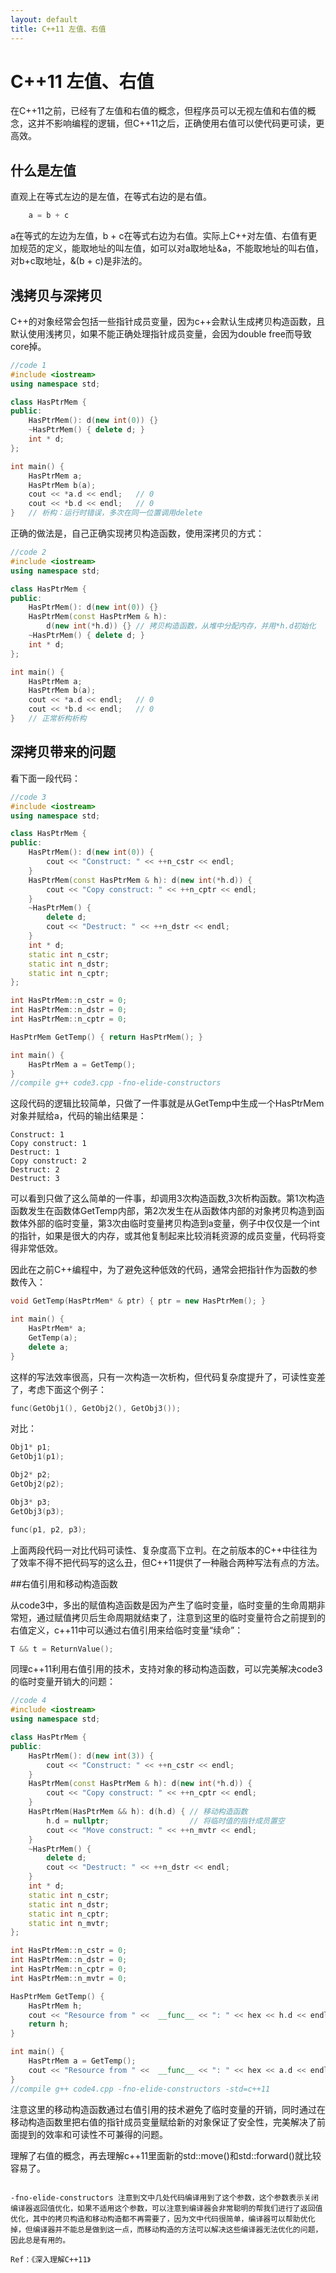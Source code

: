 ```yaml
---
layout: default
title: C++11 左值、右值
---
```


# C++11 左值、右值
在C++11之前，已经有了左值和右值的概念，但程序员可以无视左值和右值的概念，这并不影响编程的逻辑，但C++11之后，正确使用右值可以使代码更可读，更高效。

## 什么是左值
直观上在等式左边的是左值，在等式右边的是右值。

```c++
	a = b + c
```
a在等式的左边为左值，b + c在等式右边为右值。实际上C++对左值、右值有更加规范的定义，能取地址的叫左值，如可以对a取地址&a，不能取地址的叫右值，对b+c取地址，&(b + c)是非法的。

## 浅拷贝与深拷贝

C++的对象经常会包括一些指针成员变量，因为c++会默认生成拷贝构造函数，且默认使用浅拷贝，如果不能正确处理指针成员变量，会因为double free而导致core掉。

```c++
//code 1
#include <iostream>
using namespace std;

class HasPtrMem {
public:
    HasPtrMem(): d(new int(0)) {}
    ~HasPtrMem() { delete d; }
    int * d;
};

int main() {
    HasPtrMem a;
    HasPtrMem b(a);
    cout << *a.d << endl;   // 0
    cout << *b.d << endl;   // 0
}   // 析构：运行时错误，多次在同一位置调用delete
```

正确的做法是，自己正确实现拷贝构造函数，使用深拷贝的方式：

```c++
//code 2
#include <iostream>
using namespace std;

class HasPtrMem {
public:
    HasPtrMem(): d(new int(0)) {}
    HasPtrMem(const HasPtrMem & h): 
        d(new int(*h.d)) {} // 拷贝构造函数，从堆中分配内存，并用*h.d初始化 
    ~HasPtrMem() { delete d; }
    int * d;
};

int main() {
    HasPtrMem a;
    HasPtrMem b(a);
    cout << *a.d << endl;   // 0
    cout << *b.d << endl;   // 0
}   // 正常析构析构
```

## 深拷贝带来的问题

看下面一段代码：

```c++
//code 3
#include <iostream>
using namespace std;

class HasPtrMem {
public:
    HasPtrMem(): d(new int(0)) {
        cout << "Construct: " << ++n_cstr << endl; 
    }
    HasPtrMem(const HasPtrMem & h): d(new int(*h.d)) {
        cout << "Copy construct: " << ++n_cptr << endl;
    }
    ~HasPtrMem() { 
        delete d;
        cout << "Destruct: " << ++n_dstr << endl;
    }
    int * d;
    static int n_cstr;
    static int n_dstr;
    static int n_cptr;
};

int HasPtrMem::n_cstr = 0;
int HasPtrMem::n_dstr = 0;
int HasPtrMem::n_cptr = 0;

HasPtrMem GetTemp() { return HasPtrMem(); }

int main() {
    HasPtrMem a = GetTemp();
}
//compile g++ code3.cpp -fno-elide-constructors

```
这段代码的逻辑比较简单，只做了一件事就是从GetTemp中生成一个HasPtrMem对象并赋给a，代码的输出结果是：

```
Construct: 1
Copy construct: 1
Destruct: 1
Copy construct: 2
Destruct: 2
Destruct: 3
```
可以看到只做了这么简单的一件事，却调用3次构造函数,3次析构函数。第1次构造函数发生在函数体GetTemp内部，第2次发生在从函数体内部的对象拷贝构造到函数体外部的临时变量，第3次由临时变量拷贝构造到a变量，例子中仅仅是一个int的指针，如果是很大的内存，或其他复制起来比较消耗资源的成员变量，代码将变得非常低效。

因此在之前C++编程中，为了避免这种低效的代码，通常会把指针作为函数的参数传入：

```C++
void GetTemp(HasPtrMem* & ptr) { ptr = new HasPtrMem(); }

int main() {
    HasPtrMem* a; 
    GetTemp(a);
    delete a; 
}
```

这样的写法效率很高，只有一次构造一次析构，但代码复杂度提升了，可读性变差了，考虑下面这个例子：

```c++
func(GetObj1(), GetObj2(), GetObj3());

```
对比：

```c++
Obj1* p1;
GetObj1(p1);

Obj2* p2;
GetObj2(p2);

Obj3* p3;
GetObj3(p3);

func(p1, p2, p3);
```

上面两段代码一对比代码可读性、复杂度高下立判。在之前版本的C++中往往为了效率不得不把代码写的这么丑，但C++11提供了一种融合两种写法有点的方法。

##右值引用和移动构造函数


从code3中，多出的赋值构造函数是因为产生了临时变量，临时变量的生命周期非常短，通过赋值拷贝后生命周期就结束了，注意到这里的临时变量符合之前提到的右值定义，c++11中可以通过右值引用来给临时变量“续命”：

```c++
T && t = ReturnValue();
```

同理c++11利用右值引用的技术，支持对象的移动构造函数，可以完美解决code3的临时变量开销大的问题：

```c++
//code 4
#include <iostream>
using namespace std;

class HasPtrMem {
public:
    HasPtrMem(): d(new int(3)) {
        cout << "Construct: " << ++n_cstr << endl; 
    }
    HasPtrMem(const HasPtrMem & h): d(new int(*h.d)) {
        cout << "Copy construct: " << ++n_cptr << endl;
    }
    HasPtrMem(HasPtrMem && h): d(h.d) { // 移动构造函数
        h.d = nullptr;                  // 将临时值的指针成员置空
        cout << "Move construct: " << ++n_mvtr << endl;
    }
    ~HasPtrMem() { 
        delete d;
        cout << "Destruct: " << ++n_dstr << endl;
    }
    int * d;
    static int n_cstr;
    static int n_dstr;
    static int n_cptr;
    static int n_mvtr;
};

int HasPtrMem::n_cstr = 0;
int HasPtrMem::n_dstr = 0;
int HasPtrMem::n_cptr = 0;
int HasPtrMem::n_mvtr = 0;

HasPtrMem GetTemp() { 
    HasPtrMem h;
    cout << "Resource from " <<  __func__ << ": " << hex << h.d << endl;
    return h;
}

int main() {
    HasPtrMem a = GetTemp();
    cout << "Resource from " <<  __func__ << ": " << hex << a.d << endl;
}
//compile g++ code4.cpp -fno-elide-constructors -std=c++11
```

注意这里的移动构造函数通过右值引用的技术避免了临时变量的开销，同时通过在移动构造函数里把右值的指针成员变量赋给新的对象保证了安全性，完美解决了前面提到的效率和可读性不可兼得的问题。

理解了右值的概念，再去理解c++11里面新的std::move()和std::forward()就比较容易了。

~~~~~~

-fno-elide-constructors 注意到文中几处代码编译用到了这个参数，这个参数表示关闭编译器返回值优化，如果不适用这个参数，可以注意到编译器会非常聪明的帮我们进行了返回值优化，其中的拷贝构造和移动构造都不再需要了，因为文中代码很简单，编译器可以帮助优化掉，但编译器并不能总是做到这一点，而移动构造的方法可以解决这些编译器无法优化的问题，因此总是有用的。

Ref：《深入理解C++11》